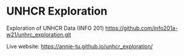 # UNHCR Exploration
Exploration of UNHCR Data (INFO 201) https://github.com/info201a-w21/unhrc_exploration.git

Live website: https://annie-tu.github.io/unhcr_exploration/
